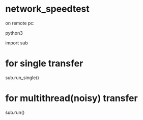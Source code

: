 # network_speedtest

on remote pc:

python3

import sub

# for single transfer

sub.run_single()

# for multithread(noisy) transfer

sub.run()
